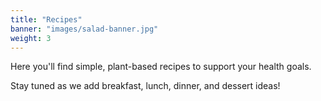 ```yaml
---
title: "Recipes"
banner: "images/salad-banner.jpg"
weight: 3
---
```




Here you'll find simple, plant-based recipes to support your health goals.

Stay tuned as we add breakfast, lunch, dinner, and dessert ideas!
